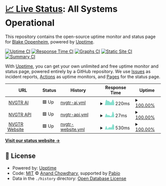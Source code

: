 # [📈 Live Status](https://status.nvgtr.ai): <!--live status--> **All Systems Operational**

This repository contains the open-source uptime monitor and status page for [Blake Oppenheim](https://status.nvgtr.ai), powered by [Upptime](https://github.com/upptime/upptime).

[![Uptime CI](https://github.com/blakeoppenheim/nvgtr-status/workflows/Uptime%20CI/badge.svg)](https://github.com/blakeoppenheim/nvgtr-status/actions?query=workflow%3A%22Uptime+CI%22)
[![Response Time CI](https://github.com/blakeoppenheim/nvgtr-status/workflows/Response%20Time%20CI/badge.svg)](https://github.com/blakeoppenheim/nvgtr-status/actions?query=workflow%3A%22Response+Time+CI%22)
[![Graphs CI](https://github.com/blakeoppenheim/nvgtr-status/workflows/Graphs%20CI/badge.svg)](https://github.com/blakeoppenheim/nvgtr-status/actions?query=workflow%3A%22Graphs+CI%22)
[![Static Site CI](https://github.com/blakeoppenheim/nvgtr-status/workflows/Static%20Site%20CI/badge.svg)](https://github.com/blakeoppenheim/nvgtr-status/actions?query=workflow%3A%22Static+Site+CI%22)
[![Summary CI](https://github.com/blakeoppenheim/nvgtr-status/workflows/Summary%20CI/badge.svg)](https://github.com/blakeoppenheim/nvgtr-status/actions?query=workflow%3A%22Summary+CI%22)

With [Upptime](https://upptime.js.org), you can get your own unlimited and free uptime monitor and status page, powered entirely by a GitHub repository. We use [Issues](https://github.com/blakeoppenheim/nvgtr-status/issues) as incident reports, [Actions](https://github.com/blakeoppenheim/nvgtr-status/actions) as uptime monitors, and [Pages](https://status.nvgtr.ai) for the status page.

<!--start: status pages-->
<!-- This summary is generated by Upptime (https://github.com/upptime/upptime) -->
<!-- Do not edit this manually, your changes will be overwritten -->
<!-- prettier-ignore -->
| URL | Status | History | Response Time | Uptime |
| --- | ------ | ------- | ------------- | ------ |
| <img alt="" src="https://icons.duckduckgo.com/ip3/app.nvgtr.ai.ico" height="13"> [NVGTR AI](https://app.nvgtr.ai) | 🟩 Up | [nvgtr-ai.yml](https://github.com/blakeoppenheim/nvgtr-status/commits/HEAD/history/nvgtr-ai.yml) | <details><summary><img alt="Response time graph" src="./graphs/nvgtr-ai/response-time-week.png" height="20"> 220ms</summary><br><a href="https://status.nvgtr.ai/history/nvgtr-ai"><img alt="Response time 220" src="https://img.shields.io/endpoint?url=https%3A%2F%2Fraw.githubusercontent.com%2Fblakeoppenheim%2Fnvgtr-status%2FHEAD%2Fapi%2Fnvgtr-ai%2Fresponse-time.json"></a><br><a href="https://status.nvgtr.ai/history/nvgtr-ai"><img alt="24-hour response time 220" src="https://img.shields.io/endpoint?url=https%3A%2F%2Fraw.githubusercontent.com%2Fblakeoppenheim%2Fnvgtr-status%2FHEAD%2Fapi%2Fnvgtr-ai%2Fresponse-time-day.json"></a><br><a href="https://status.nvgtr.ai/history/nvgtr-ai"><img alt="7-day response time 220" src="https://img.shields.io/endpoint?url=https%3A%2F%2Fraw.githubusercontent.com%2Fblakeoppenheim%2Fnvgtr-status%2FHEAD%2Fapi%2Fnvgtr-ai%2Fresponse-time-week.json"></a><br><a href="https://status.nvgtr.ai/history/nvgtr-ai"><img alt="30-day response time 220" src="https://img.shields.io/endpoint?url=https%3A%2F%2Fraw.githubusercontent.com%2Fblakeoppenheim%2Fnvgtr-status%2FHEAD%2Fapi%2Fnvgtr-ai%2Fresponse-time-month.json"></a><br><a href="https://status.nvgtr.ai/history/nvgtr-ai"><img alt="1-year response time 220" src="https://img.shields.io/endpoint?url=https%3A%2F%2Fraw.githubusercontent.com%2Fblakeoppenheim%2Fnvgtr-status%2FHEAD%2Fapi%2Fnvgtr-ai%2Fresponse-time-year.json"></a></details> | <details><summary><a href="https://status.nvgtr.ai/history/nvgtr-ai">100.00%</a></summary><a href="https://status.nvgtr.ai/history/nvgtr-ai"><img alt="All-time uptime 100.00%" src="https://img.shields.io/endpoint?url=https%3A%2F%2Fraw.githubusercontent.com%2Fblakeoppenheim%2Fnvgtr-status%2FHEAD%2Fapi%2Fnvgtr-ai%2Fuptime.json"></a><br><a href="https://status.nvgtr.ai/history/nvgtr-ai"><img alt="24-hour uptime 100.00%" src="https://img.shields.io/endpoint?url=https%3A%2F%2Fraw.githubusercontent.com%2Fblakeoppenheim%2Fnvgtr-status%2FHEAD%2Fapi%2Fnvgtr-ai%2Fuptime-day.json"></a><br><a href="https://status.nvgtr.ai/history/nvgtr-ai"><img alt="7-day uptime 100.00%" src="https://img.shields.io/endpoint?url=https%3A%2F%2Fraw.githubusercontent.com%2Fblakeoppenheim%2Fnvgtr-status%2FHEAD%2Fapi%2Fnvgtr-ai%2Fuptime-week.json"></a><br><a href="https://status.nvgtr.ai/history/nvgtr-ai"><img alt="30-day uptime 100.00%" src="https://img.shields.io/endpoint?url=https%3A%2F%2Fraw.githubusercontent.com%2Fblakeoppenheim%2Fnvgtr-status%2FHEAD%2Fapi%2Fnvgtr-ai%2Fuptime-month.json"></a><br><a href="https://status.nvgtr.ai/history/nvgtr-ai"><img alt="1-year uptime 100.00%" src="https://img.shields.io/endpoint?url=https%3A%2F%2Fraw.githubusercontent.com%2Fblakeoppenheim%2Fnvgtr-status%2FHEAD%2Fapi%2Fnvgtr-ai%2Fuptime-year.json"></a></details>
| <img alt="" src="https://icons.duckduckgo.com/ip3/app.nvgtr.ai.ico" height="13"> [NVGTR API](https://app.nvgtr.ai/api/health) | 🟩 Up | [nvgtr-api.yml](https://github.com/blakeoppenheim/nvgtr-status/commits/HEAD/history/nvgtr-api.yml) | <details><summary><img alt="Response time graph" src="./graphs/nvgtr-api/response-time-week.png" height="20"> 27ms</summary><br><a href="https://status.nvgtr.ai/history/nvgtr-api"><img alt="Response time 27" src="https://img.shields.io/endpoint?url=https%3A%2F%2Fraw.githubusercontent.com%2Fblakeoppenheim%2Fnvgtr-status%2FHEAD%2Fapi%2Fnvgtr-api%2Fresponse-time.json"></a><br><a href="https://status.nvgtr.ai/history/nvgtr-api"><img alt="24-hour response time 27" src="https://img.shields.io/endpoint?url=https%3A%2F%2Fraw.githubusercontent.com%2Fblakeoppenheim%2Fnvgtr-status%2FHEAD%2Fapi%2Fnvgtr-api%2Fresponse-time-day.json"></a><br><a href="https://status.nvgtr.ai/history/nvgtr-api"><img alt="7-day response time 27" src="https://img.shields.io/endpoint?url=https%3A%2F%2Fraw.githubusercontent.com%2Fblakeoppenheim%2Fnvgtr-status%2FHEAD%2Fapi%2Fnvgtr-api%2Fresponse-time-week.json"></a><br><a href="https://status.nvgtr.ai/history/nvgtr-api"><img alt="30-day response time 27" src="https://img.shields.io/endpoint?url=https%3A%2F%2Fraw.githubusercontent.com%2Fblakeoppenheim%2Fnvgtr-status%2FHEAD%2Fapi%2Fnvgtr-api%2Fresponse-time-month.json"></a><br><a href="https://status.nvgtr.ai/history/nvgtr-api"><img alt="1-year response time 27" src="https://img.shields.io/endpoint?url=https%3A%2F%2Fraw.githubusercontent.com%2Fblakeoppenheim%2Fnvgtr-status%2FHEAD%2Fapi%2Fnvgtr-api%2Fresponse-time-year.json"></a></details> | <details><summary><a href="https://status.nvgtr.ai/history/nvgtr-api">100.00%</a></summary><a href="https://status.nvgtr.ai/history/nvgtr-api"><img alt="All-time uptime 100.00%" src="https://img.shields.io/endpoint?url=https%3A%2F%2Fraw.githubusercontent.com%2Fblakeoppenheim%2Fnvgtr-status%2FHEAD%2Fapi%2Fnvgtr-api%2Fuptime.json"></a><br><a href="https://status.nvgtr.ai/history/nvgtr-api"><img alt="24-hour uptime 100.00%" src="https://img.shields.io/endpoint?url=https%3A%2F%2Fraw.githubusercontent.com%2Fblakeoppenheim%2Fnvgtr-status%2FHEAD%2Fapi%2Fnvgtr-api%2Fuptime-day.json"></a><br><a href="https://status.nvgtr.ai/history/nvgtr-api"><img alt="7-day uptime 100.00%" src="https://img.shields.io/endpoint?url=https%3A%2F%2Fraw.githubusercontent.com%2Fblakeoppenheim%2Fnvgtr-status%2FHEAD%2Fapi%2Fnvgtr-api%2Fuptime-week.json"></a><br><a href="https://status.nvgtr.ai/history/nvgtr-api"><img alt="30-day uptime 100.00%" src="https://img.shields.io/endpoint?url=https%3A%2F%2Fraw.githubusercontent.com%2Fblakeoppenheim%2Fnvgtr-status%2FHEAD%2Fapi%2Fnvgtr-api%2Fuptime-month.json"></a><br><a href="https://status.nvgtr.ai/history/nvgtr-api"><img alt="1-year uptime 100.00%" src="https://img.shields.io/endpoint?url=https%3A%2F%2Fraw.githubusercontent.com%2Fblakeoppenheim%2Fnvgtr-status%2FHEAD%2Fapi%2Fnvgtr-api%2Fuptime-year.json"></a></details>
| <img alt="" src="https://icons.duckduckgo.com/ip3/nvgtr.ai.ico" height="13"> [NVGTR Website](https://nvgtr.ai) | 🟩 Up | [nvgtr-website.yml](https://github.com/blakeoppenheim/nvgtr-status/commits/HEAD/history/nvgtr-website.yml) | <details><summary><img alt="Response time graph" src="./graphs/nvgtr-website/response-time-week.png" height="20"> 530ms</summary><br><a href="https://status.nvgtr.ai/history/nvgtr-website"><img alt="Response time 530" src="https://img.shields.io/endpoint?url=https%3A%2F%2Fraw.githubusercontent.com%2Fblakeoppenheim%2Fnvgtr-status%2FHEAD%2Fapi%2Fnvgtr-website%2Fresponse-time.json"></a><br><a href="https://status.nvgtr.ai/history/nvgtr-website"><img alt="24-hour response time 530" src="https://img.shields.io/endpoint?url=https%3A%2F%2Fraw.githubusercontent.com%2Fblakeoppenheim%2Fnvgtr-status%2FHEAD%2Fapi%2Fnvgtr-website%2Fresponse-time-day.json"></a><br><a href="https://status.nvgtr.ai/history/nvgtr-website"><img alt="7-day response time 530" src="https://img.shields.io/endpoint?url=https%3A%2F%2Fraw.githubusercontent.com%2Fblakeoppenheim%2Fnvgtr-status%2FHEAD%2Fapi%2Fnvgtr-website%2Fresponse-time-week.json"></a><br><a href="https://status.nvgtr.ai/history/nvgtr-website"><img alt="30-day response time 530" src="https://img.shields.io/endpoint?url=https%3A%2F%2Fraw.githubusercontent.com%2Fblakeoppenheim%2Fnvgtr-status%2FHEAD%2Fapi%2Fnvgtr-website%2Fresponse-time-month.json"></a><br><a href="https://status.nvgtr.ai/history/nvgtr-website"><img alt="1-year response time 530" src="https://img.shields.io/endpoint?url=https%3A%2F%2Fraw.githubusercontent.com%2Fblakeoppenheim%2Fnvgtr-status%2FHEAD%2Fapi%2Fnvgtr-website%2Fresponse-time-year.json"></a></details> | <details><summary><a href="https://status.nvgtr.ai/history/nvgtr-website">100.00%</a></summary><a href="https://status.nvgtr.ai/history/nvgtr-website"><img alt="All-time uptime 100.00%" src="https://img.shields.io/endpoint?url=https%3A%2F%2Fraw.githubusercontent.com%2Fblakeoppenheim%2Fnvgtr-status%2FHEAD%2Fapi%2Fnvgtr-website%2Fuptime.json"></a><br><a href="https://status.nvgtr.ai/history/nvgtr-website"><img alt="24-hour uptime 100.00%" src="https://img.shields.io/endpoint?url=https%3A%2F%2Fraw.githubusercontent.com%2Fblakeoppenheim%2Fnvgtr-status%2FHEAD%2Fapi%2Fnvgtr-website%2Fuptime-day.json"></a><br><a href="https://status.nvgtr.ai/history/nvgtr-website"><img alt="7-day uptime 100.00%" src="https://img.shields.io/endpoint?url=https%3A%2F%2Fraw.githubusercontent.com%2Fblakeoppenheim%2Fnvgtr-status%2FHEAD%2Fapi%2Fnvgtr-website%2Fuptime-week.json"></a><br><a href="https://status.nvgtr.ai/history/nvgtr-website"><img alt="30-day uptime 100.00%" src="https://img.shields.io/endpoint?url=https%3A%2F%2Fraw.githubusercontent.com%2Fblakeoppenheim%2Fnvgtr-status%2FHEAD%2Fapi%2Fnvgtr-website%2Fuptime-month.json"></a><br><a href="https://status.nvgtr.ai/history/nvgtr-website"><img alt="1-year uptime 100.00%" src="https://img.shields.io/endpoint?url=https%3A%2F%2Fraw.githubusercontent.com%2Fblakeoppenheim%2Fnvgtr-status%2FHEAD%2Fapi%2Fnvgtr-website%2Fuptime-year.json"></a></details>

<!--end: status pages-->

[**Visit our status website →**](https://status.nvgtr.ai)

## 📄 License

- Powered by: [Upptime](https://github.com/upptime/upptime)
- Code: [MIT](./LICENSE) © [Anand Chowdhary](https://anandchowdhary.com), supported by [Pabio](https://pabio.com)
- Data in the `./history` directory: [Open Database License](https://opendatacommons.org/licenses/odbl/1-0/)
